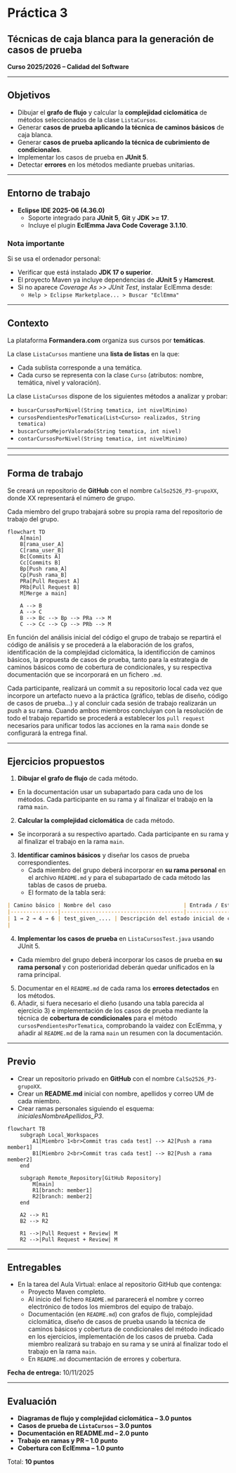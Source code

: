 # Práctica 3  
## Técnicas de caja blanca para la generación de casos de prueba  

**Curso 2025/2026 – Calidad del Software**

---

## Objetivos

- Dibujar el **grafo de flujo** y calcular la **complejidad ciclomática** de métodos seleccionados de la clase `ListaCursos`.  
- Generar **casos de prueba aplicando la técnica de caminos básicos** de caja blanca.
- Generar **casos de prueba aplicando la técnica de cubrimiento de condicionales**.
- Implementar los casos de prueba en **JUnit 5**.  
- Detectar **errores** en los métodos mediante pruebas unitarias.   

---

## Entorno de trabajo

- **Eclipse IDE 2025-06 (4.36.0)**  
  - Soporte integrado para **JUnit 5**, **Git** y **JDK >= 17**.  
  - Incluye el plugin **EclEmma Java Code Coverage 3.1.10**.  

### Nota importante
Si se usa el ordenador personal:  
- Verificar que está instalado **JDK 17 o superior**.  
- El proyecto Maven ya incluye dependencias de **JUnit 5** y **Hamcrest**.  
- Si no aparece *Coverage As >> JUnit Test*, instalar EclEmma desde:  
  - `Help > Eclipse Marketplace... > Buscar "EclEmma"`  

---

## Contexto

La plataforma **Formandera.com** organiza sus cursos por **temáticas**.  

La clase `ListaCursos` mantiene una **lista de listas** en la que:  
- Cada sublista corresponde a una temática.  
- Cada curso se representa con la clase `Curso` (atributos: nombre, temática, nivel y valoración).  

La clase `ListaCursos` dispone de los siguientes métodos a analizar y probar:  

- `buscarCursosPorNivel(String tematica, int nivelMinimo)`  
- `cursosPendientesPorTematica(List<Curso> realizados, String tematica)`  
- `buscarCursoMejorValorado(String tematica, int nivel)`  
- `contarCursosPorNivel(String tematica, int nivelMinimo)`   

---

---
## Forma de trabajo

Se creará un repositorio de **GitHub** con el nombre `CalSo2526_P3-grupoXX`, donde XX representará el número de grupo.

Cada miembro del grupo trabajará sobre su propia rama del repositorio de trabajo del grupo. 

```mermaid
flowchart TD
    A[main]
    B[rama_user_A]
    C[rama_user_B]
    Bc[Commits A]
    Cc[Commits B]
    Bp[Push rama_A]
    Cp[Push rama_B]
    PRa[Pull Request A]
    PRb[Pull Request B]
    M[Merge a main]

    A --> B
    A --> C
    B --> Bc --> Bp --> PRa --> M
    C --> Cc --> Cp --> PRb --> M
```


En función del análisis inicial del código el grupo de trabajo se repartirá el código de análisis y se procederá a la elaboración de los grafos, identificación de la complejidad ciclomática, la identificción de caminos básicos, la propuesta de casos de prueba, tanto para la estrategia de caminos básicos como de cobertura de condicionales, y su respectiva documentación que se incorporará en un fichero `.md`. 

Cada participante, realizará un commit a su repositorio local cada vez que incorpore un artefacto nuevo a la práctica (gráfico, teblas de diseño, código de casos de prueba...) y al concluir cada sesión de trabajo realizarán un push a su rama. Cuando ambos miembros concluiyan con la resolución de todo el trabajo repartido se procederá a establecer los `pull request` necesarios para unificar todos las acciones en la rama `main` donde se configurará la entrega final.

---

## Ejercicios propuestos

1. **Dibujar el grafo de flujo** de cada método.
  - En la documentación usar un subapartado para cada uno de los métodos. Cada participante en su rama y al finalizar el trabajo en la rama `main`. 
2. **Calcular la complejidad ciclomática** de cada método. 
  - Se incorporará a su respectivo apartado. Cada participante en su rama y al finalizar el trabajo en la rama `main`. 
3. **Identificar caminos básicos** y diseñar los casos de prueba correspondientes.  
   - Cada miembro del grupo deberá incorporar en **su rama personal** en el archivo `README.md` y para el subapartado de cada método las tablas de casos de prueba.   
   - El formato de la tabla será:  

```markdown
| Camino básico | Nombre del caso                       | Entrada / Estado                                              | Valor esperado                                                             |
|---------------|---------------------------------------|---------------------------------------------------------------|----------------------------------------------------------------------------|
| 1 → 2 → 4 → 6 | test_given_.... | Descripción del estado inicial de caso de prueba y de los parámetros del método   | Descripción de los asserts a comprobar en función a la especificación o de la excepción que se debe capturar   |
|
```
4. **Implementar los casos de prueba** en `ListaCursosTest.java` usando JUnit 5.
  - Cada miembro del grupo deberá incorporar los casos de prueba en **su rama personal** y con posterioridad deberán quedar unificados en la rama principal. 
5. Documentar en el `README.md` de cada rama los **errores detectados** en los métodos.  
6. Añadir, si fuera necesario el dieño (usando una tabla parecida al ejercicio 3) e implementación de los casos de prueba mediante la técnica de **cobertura de condicionales** para el método `cursosPendientesPorTematica`, comprobando la vaidez con EclEmma, y añadir al `README.md` de la rama `main` un resumen con la documentación.  

---

## Previo

- Crear un repositorio privado en **GitHub** con el nombre `CalSo2526_P3-grupoXX`.  
- Crear un **README.md** inicial con nombre, apellidos y correo UM de cada miembro.  
- Crear ramas personales siguiendo el esquema: *inicialesNombreApellidos_P3*.  

```mermaid
flowchart TB
    subgraph Local_Workspaces
        A1[Miembro 1<br>Commit tras cada test] --> A2[Push a rama member1]
        B1[Miembro 2<br>Commit tras cada test] --> B2[Push a rama member2]
    end

    subgraph Remote_Repository[GitHub Repository]
        M[main]
        R1[branch: member1]
        R2[branch: member2]
    end

    A2 --> R1
    B2 --> R2

    R1 -->|Pull Request + Review| M
    R2 -->|Pull Request + Review| M
```  

---

## Entregables

- En la tarea del Aula Virtual: enlace al repositorio GitHub que contenga:  
  - Proyecto Maven completo. 
  - Al inicio del fichero `README.md` pararecerá el nombre y correo electrónico de todos los miembros del equipo de trabajo. 
  - Documentación (en `README.md`) con grafos de flujo, complejidad ciclomática, diseño de casos de prueba usando la técnica de caminos básicos y cobertura de condicionales del método indicado en los ejercicios, implementación de los casos de prueba. Cada miembro realizará su trabajo en su rama y se unirá al finalizar todo el trabajo en la rama `main`.    
  - En `README.md` documentación de errores y cobertura.  

**Fecha de entrega:** 10/11/2025  

---

## Evaluación

- **Diagramas de flujo y complejidad ciclomática – 3.0 puntos**  
- **Casos de prueba de `ListaCursos` – 3.0 puntos**   
- **Documentación en README.md – 2.0 punto**  
- **Trabajo en ramas y PR – 1.0 punto**  
- **Cobertura con EclEmma – 1.0 punto**  

Total: **10 puntos**
